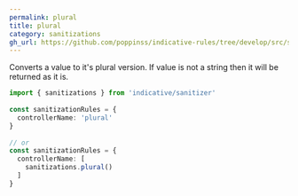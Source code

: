 ```yaml
---
permalink: plural
title: plural
category: sanitizations
gh_url: https://github.com/poppinss/indicative-rules/tree/develop/src/sanitizations/plural.ts
---
```


Converts a value to it's plural version. If value is not a string
then it will be returned as it is.
 
```ts
import { sanitizations } from 'indicative/sanitizer'
 
const sanitizationRules = {
  controllerName: 'plural'
}
 
// or
const sanitizationRules = {
  controllerName: [
    sanitizations.plural()
  ]
}
```